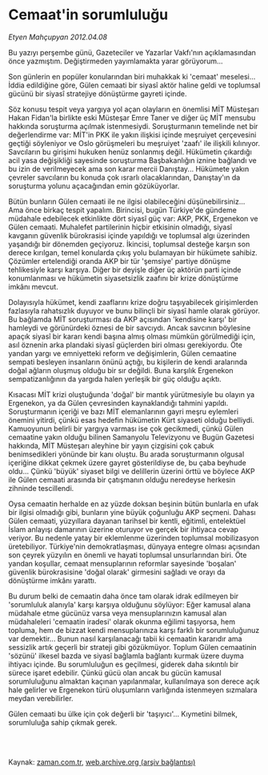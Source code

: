 # Cemaat'in sorumluluğu

*Etyen Mahçupyan 2012.04.08*

<td class="columnist-detail">
<p>Bu yazıyı perşembe günü, Gazeteciler ve Yazarlar Vakfı'nın açıklamasından önce yazmıştım. Değiştirmeden yayımlamakta yarar görüyorum...</p>
<p>
<div id="haberMetinDiv">
<p>Son günlerin en popüler konularından biri muhakkak ki 'cemaat' meselesi... İddia edildiğine göre, Gülen cemaati bir siyasî aktör haline geldi ve toplumsal gücünü bir siyasî stratejiye dönüştürme gayreti içinde. 
<p>Söz konusu tespit veya yargıya yol açan olayların en önemlisi MİT Müsteşarı Hakan Fidan'la birlikte eski Müsteşar Emre Taner ve diğer üç MİT mensubu hakkında soruşturma açılmak istenmesiydi. Soruşturmanın temelinde net bir değerlendirme var: MİT'in PKK ile yakın ilişkisi içinde meşruiyet çerçevesini geçtiği söyleniyor ve Oslo görüşmeleri bu meşruiyet 'zaafı' ile ilişkili kılınıyor. Savcıların bu girişimi hukuken henüz sonlanmış değil. Hükümetin çıkardığı acil yasa değişikliği sayesinde soruşturma Başbakanlığın iznine bağlandı ve bu izin de verilmeyecek ama son karar mercii Danıştay... Hükümete yakın çevreler savcıların bu konuda çok ısrarlı olacaklarından, Danıştay'ın da soruşturma yolunu açacağından emin gözüküyorlar.
<p>Bütün bunların Gülen cemaati ile ne ilgisi olabileceğini düşünebilirsiniz... Ama önce birkaç tespit yapalım. Birincisi, bugün Türkiye'de gündeme müdahale edebilecek etkinlikte dört siyasî güç var: AKP, PKK, Ergenekon ve Gülen cemaati. Muhalefet partilerinin hiçbir etkisinin olmadığı, siyasî kavganın güvenlik bürokrasisi içinde yapıldığı ve toplumsal algı üzerinden yaşandığı bir dönemden geçiyoruz. İkincisi, toplumsal desteğe karşın son derece kırılgan, temel konularda çıkış yolu bulamayan bir hükümete sahibiz. Çözümler ertelendiği oranda AKP bir tür 'şemsiye' partiye dönüşme tehlikesiyle karşı karşıya. Diğer bir deyişle diğer üç aktörün parti içinde konumlanması ve hükümetin siyasetsizlik zaafını bir krize dönüştürme imkânı mevcut.
<p>Dolayısıyla hükümet, kendi zaaflarını krize doğru taşıyabilecek girişimlerden fazlasıyla rahatsızlık duyuyor ve bunu bilinçli bir siyasî hamle olarak görüyor. Bu bağlamda MİT soruşturması da AKP açısından 'kendisine karşı' bir hamleydi ve görünürdeki öznesi de bir savcıydı. Ancak savcının böylesine apaçık siyasî bir kararı kendi başına almış olması mümkün görülmediği için, asıl öznenin arka plandaki siyasî güçlerden biri olması gerekiyordu. Öte yandan yargı ve emniyetteki reform ve değişimlerin, Gülen cemaatine sempati besleyen insanların önünü açtığı, bu kişilerin de kendi aralarında doğal ağların oluşmuş olduğu bir sır değildi. Buna karşılık Ergenekon sempatizanlığının da yargıda halen yerleşik bir güç olduğu açıktı.
<p>Kısacası MİT krizi oluştuğunda 'doğal' bir mantık yürütmesiyle bu olayın ya Ergenekon, ya da Gülen çevresinden kaynaklandığı tahmini yapıldı. Soruşturmanın içeriği ve bazı MİT elemanlarının gayri meşru eylemleri önemini yitirdi, çünkü esas hedefin hükümetin Kürt siyaseti olduğu belliydi. Kamuoyunun belirli bir yargıya varması ise çok gecikmedi, çünkü Gülen cemaatine yakın olduğu bilinen Samanyolu Televizyonu ve Bugün Gazetesi hakkında, MİT Müsteşarı aleyhine bir yayın çizgisini çok çabuk benimsedikleri yönünde bir kanı oluştu. Bu arada soruşturmanın olgusal içeriğine dikkat çekmek üzere gayret gösterildiyse de, bu çaba beyhude oldu... Çünkü 'büyük' siyaset bilgi ve delillerin üzerini örttü ve böylece AKP ile Gülen cemaati arasında bir çatışmanın olduğu neredeyse herkesin zihninde tescillendi.
<p>Oysa cemaatin herhalde en az yüzde doksan beşinin bütün bunlarla en ufak bir ilgisi olmadığı gibi, bunların yine büyük çoğunluğu AKP seçmeni. Dahası Gülen cemaati, yüzyıllara dayanan tarihsel bir kentli, eğitimli, entelektüel İslam anlayışı damarının üzerine oturuyor ve gerçek bir ihtiyaca cevap veriyor. Bu nedenle yatay bir eklemlenme üzerinden toplumsal mobilizasyon üretebiliyor. Türkiye'nin demokratlaşması, dünyaya entegre olması açısından son çeyrek yüzyılın en önemli ve hayati toplumsal unsurlarından biri. Öte yandan koşullar, cemaat mensuplarının reformlar sayesinde 'boşalan' güvenlik bürokrasisine 'doğal olarak' girmesini sağladı ve orayı da dönüştürme imkânı yarattı.
<p>Bu durum belki de cemaatin daha önce tam olarak idrak edilmeyen bir 'sorumluluk alanıyla' karşı karşıya olduğunu söylüyor: Eğer kamusal alana müdahale etme gücünüz varsa veya mensuplarınızın kamusal alan müdahaleleri 'cemaatin iradesi' olarak okunma eğilimi taşıyorsa, hem topluma, hem de bizzat kendi mensuplarınıza karşı farklı bir sorumluluğunuz var demektir... Bunun nasıl karşılanacağı tabii ki cemaatin kararıdır ama sessizlik artık geçerli bir strateji gibi gözükmüyor. Toplum Gülen cemaatinin 'sözünü' ilkesel bazda ve siyasî bağlamla bağlantı kurmak üzere duyma ihtiyacı içinde. Bu sorumluluğun es geçilmesi, giderek daha sıkıntılı bir sürece işaret edebilir. Çünkü gücü olan ancak bu gücün kamusal sorumluluğunu almaktan kaçınan yapılanmalar, kullanılmaya son derece açık hale gelirler ve Ergenekon türü oluşumların varlığında istenmeyen sızmalara meydan verebilirler.
<p>Gülen cemaati bu ülke için çok değerli bir 'taşıyıcı'... Kıymetini bilmek, sorumluluğa sahip çıkmak gerek. </p></p></p></p></p></p></p></p></div>
</p>


<p><br>
		 </br></p></td>

Kaynak: [zaman.com.tr](http://zaman.com.tr/yazar.do?yazino=1270336), [web.archive.org (arşiv bağlantısı)](http://web.archive.org/web/20120415125152/http://www.zaman.com.tr:80/yazar.do?yazino=1270336)
